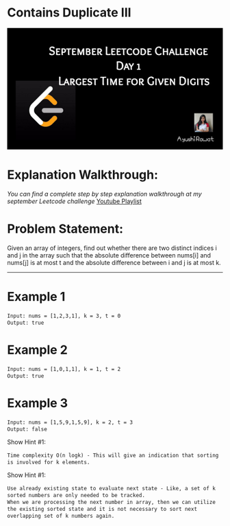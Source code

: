 Contains Duplicate III
==========================

![alt text](https://github.com/ayushi7rawat/LeetCode/blob/master/September%20Leetcode%20Challenge/S_D01_LargestTimeforGivenDigits/cover.jpg)

Explanation Walkthrough:
==========================
*You can find a complete step by step explanation walkthrough at my september Leetcode challenge* [Youtube Playlist](https://www.youtube.com/playlist?list=PLjaO05BrsbIP4_rYhYjB95q-IpxoIXmlm)

Problem Statement:
==========================
Given an array of integers, find out whether there are two distinct indices i and j in the array such that the absolute difference between nums[i] and nums[j] is at most t and the absolute difference between i and j is at most k.
 
---
Example 1
==========================
```
Input: nums = [1,2,3,1], k = 3, t = 0
Output: true
```

Example 2
==========================
```
Input: nums = [1,0,1,1], k = 1, t = 2
Output: true
```

Example 3
==========================
```
Input: nums = [1,5,9,1,5,9], k = 2, t = 3
Output: false
```
Show Hint #1:
```
Time complexity O(n logk) - This will give an indication that sorting is involved for k elements.
```
Show Hint #1:
```
Use already existing state to evaluate next state - Like, a set of k sorted numbers are only needed to be tracked.
When we are processing the next number in array, then we can utilize the existing sorted state and it is not necessary to sort next
overlapping set of k numbers again.
```